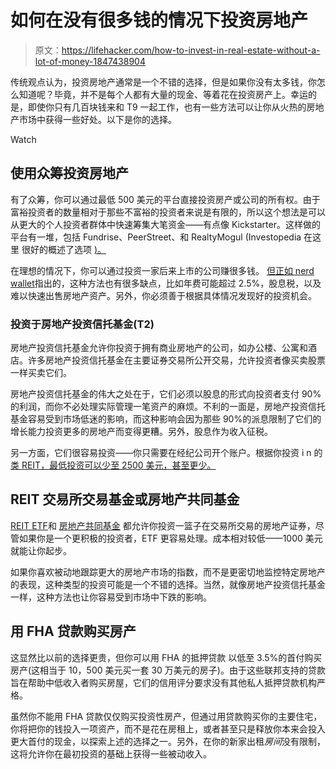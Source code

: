 # 如何在没有很多钱的情况下投资房地产

> 原文：<https://lifehacker.com/how-to-invest-in-real-estate-without-a-lot-of-money-1847438904>

传统观点认为，投资房地产通常是一个不错的选择，但是如果你没有太多钱，你怎么知道呢？毕竟，并不是每个人都有大量的现金、等着花在投资房产上。幸运的是，即使你只有几百块钱来和 T9 一起工作，也有一些方法可以让你从火热的房地产市场中获得一些好处。以下是你的选择。

Watch

## 使用众筹投资房地产

有了众筹，你可以通过最低 500 美元的平台直接投资房产或公司的所有权。由于富裕投资者的数量相对于那些不富裕的投资者来说是有限的，所以这个想法是可以从更大的个人投资者群体中快速筹集大笔资金——有点像 Kickstarter。这样做的平台有一堆，包括 Fundrise、PeerStreet、和 RealtyMogul (Investopedia 在这里 很好的概述了选项 [)。](https://www.investopedia.com/best-real-estate-crowdfunding-sites-5070790)

在理想的情况下，你可以通过投资一家后来上市的公司赚很多钱。 [但正如 nerd wallet](https://www.nerdwallet.com/article/investing/real-estate-crowdfunding-worth)指出的，这种方法也有很多缺点，比如年费可能超过 2.5%，股息税，以及难以快速出售房地产资产。另外，你必须善于根据具体情况发现好的投资机会。

### 投资于房地产投资信托基金(T2)

房地产投资信托基金允许你投资于拥有商业房地产的公司，如办公楼、公寓和酒店。许多房地产投资信托基金在主要证券交易所公开交易，允许投资者像买卖股票一样买卖它们。

房地产投资信托基金的伟大之处在于，它们必须以股息的形式向投资者支付 90%的利润，而你不必处理实际管理一笔资产的麻烦。不利的一面是，房地产投资信托基金容易受到市场低迷的影响，而这种影响会因为那些 90%的派息限制了它们的增长能力投资更多的房地产而变得更糟。另外，股息作为收入征税。

另一方面，它们很容易投资——你只需要在经纪公司开个账户。根据你投资 i n 的 [类 REIT，最低投资可以少至 2500 美元，甚至更少。](https://www.investopedia.com/articles/investing/081415/reits-vs-reit-etfs-how-they-compare.asp) 

## **REIT 交易所交易基金或房地产共同基金**

[REIT ETF](https://www.investopedia.com/terms/e/etf.asp)和 [房地产共同基金](https://cleartax.in/s/real-estate-mutual-funds) 都允许你投资一篮子在交易所交易的房地产证券，尽管如果你是一个更积极的投资者，ETF 更容易处理。成本相对较低——1000 美元就能让你起步。

如果你喜欢被动地跟踪更大的房地产市场的指数，而不是更密切地监控特定房地产的表现，这种类型的投资可能是一个不错的选择。当然，就像房地产投资信托基金一样，这种方法也让你容易受到市场中下跌的影响。

## 用 FHA 贷款购买房产

这显然比以前的选择更贵，但你可以用 FHA 的抵押贷款 以低至 3.5%的首付购买房产(这相当于 10，500 美元买一套 30 万美元的房子)。由于这些联邦支持的贷款旨在帮助中低收入者购买房屋，它们的信用评分要求没有其他私人抵押贷款机构严格。

虽然你不能用 FHA 贷款仅仅购买投资性房产，但通过用贷款购买你的主要住宅，你将把你的钱投入一项资产，而不是花在房租上，或者甚至只是释放你本来会投入更大首付的现金，以探索上述的选择之一。另外，在你的新家出租*房间*没有限制，这将允许你在最初投资的基础上获得一些被动收入。